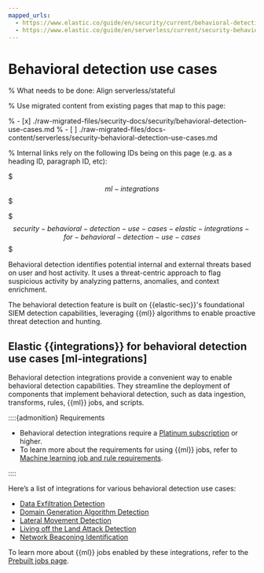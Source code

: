 ```yaml
---
mapped_urls:
  - https://www.elastic.co/guide/en/security/current/behavioral-detection-use-cases.html
  - https://www.elastic.co/guide/en/serverless/current/security-behavioral-detection-use-cases.html
---
```


# Behavioral detection use cases

% What needs to be done: Align serverless/stateful

% Use migrated content from existing pages that map to this page:

% - [x] ./raw-migrated-files/security-docs/security/behavioral-detection-use-cases.md
% - [ ] ./raw-migrated-files/docs-content/serverless/security-behavioral-detection-use-cases.md

% Internal links rely on the following IDs being on this page (e.g. as a heading ID, paragraph ID, etc):

$$$ml-integrations$$$

$$$security-behavioral-detection-use-cases-elastic-integrations-for-behavioral-detection-use-cases$$$

Behavioral detection identifies potential internal and external threats based on user and host activity. It uses a threat-centric approach to flag suspicious activity by analyzing patterns, anomalies, and context enrichment.

The behavioral detection feature is built on {{elastic-sec}}'s foundational SIEM detection capabilities, leveraging {{ml}} algorithms to enable proactive threat detection and hunting.


## Elastic {{integrations}} for behavioral detection use cases [ml-integrations]

Behavioral detection integrations provide a convenient way to enable behavioral detection capabilities. They streamline the deployment of components that implement behavioral detection, such as data ingestion, transforms, rules, {{ml}} jobs, and scripts.

::::{admonition} Requirements
* Behavioral detection integrations require a [Platinum subscription](https://www.elastic.co/pricing) or higher.
* To learn more about the requirements for using {{ml}} jobs, refer to [Machine learning job and rule requirements](/solutions/security/advanced-entity-analytics/machine-learning-job-rule-requirements.md).

::::


Here’s a list of integrations for various behavioral detection use cases:

* [Data Exfiltration Detection](asciidocalypse://docs/integration-docs/docs/reference/ingestion-tools/integrations/ded.md)
* [Domain Generation Algorithm Detection](asciidocalypse://docs/integration-docs/docs/reference/ingestion-tools/integrations/dga.md)
* [Lateral Movement Detection](asciidocalypse://docs/integration-docs/docs/reference/ingestion-tools/integrations/lmd.md)
* [Living off the Land Attack Detection](asciidocalypse://docs/integration-docs/docs/reference/ingestion-tools/integrations/problemchild.md)
* [Network Beaconing Identification](asciidocalypse://docs/integration-docs/docs/reference/ingestion-tools/integrations/beaconing.md)

To learn more about {{ml}} jobs enabled by these integrations, refer to the [Prebuilt jobs page](asciidocalypse://docs/docs-content/docs/reference/security/prebuilt-jobs.md).


